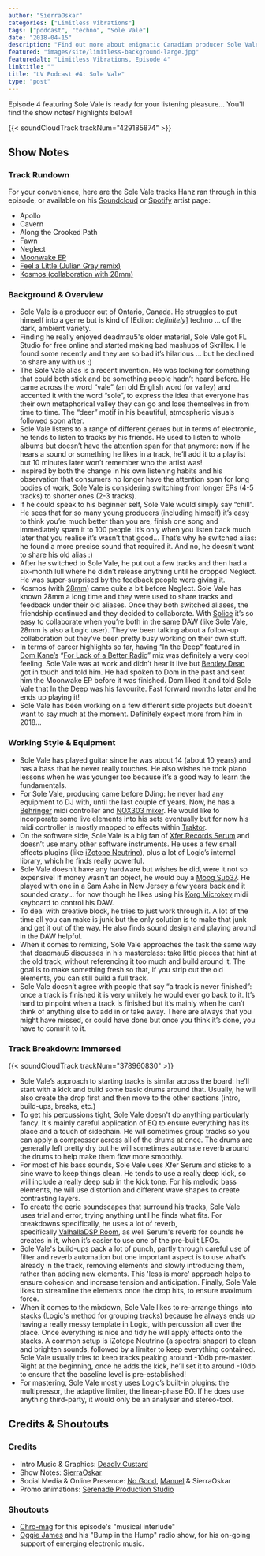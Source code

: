 ```yaml
---
author: "SierraOskar"
categories: ["Limitless Vibrations"]
tags: ["podcast", "techno", "Sole Vale"]
date: "2018-04-15"
description: "Find out more about enigmatic Canadian producer Sole Vale in episode 4 of Limitless Vibrations. Listen in to find out the origins of his name and how he gets those huge drum sounds..."
featured: "images/site/limitless-background-large.jpg"
featuredalt: "Limitless Vibrations, Episode 4"
linktitle: ""
title: "LV Podcast #4: Sole Vale"
type: "post"
---
```


Episode 4 featuring Sole Vale is ready for your listening pleasure... You'll find the show notes/ highlights below!

{{< soundCloudTrack trackNum="429185874" >}}

## Show Notes

### Track Rundown

For your convenience, here are the Sole Vale tracks Hanz ran through in this episode, or available on his [Soundcloud](https://soundcloud.com/solevale/tracks) or [Spotify](https://open.spotify.com/artist/4ATsdgt2xenE0oh48AQWwv) artist page:

*   Apollo
*   Cavern
*   Along the Crooked Path
*   Fawn
*   Neglect
*   [Moonwake EP](https://soundcloud.com/solevale/sets/moonwake)
*   [Feel a Little (Julian Gray remix)](https://open.spotify.com/track/5t7yr9JdlJCxWTeOtvGuiQ)
*   [Kosmos (collaboration with 28mm)](https://open.spotify.com/album/1b5nHLmr2q6CaUFfijwVgC)

### Background & Overview

*   Sole Vale is a producer out of Ontario, Canada. He struggles to put himself into a genre but is kind of [Editor: _definitely_] techno ... of the dark, ambient variety.
*   Finding he really enjoyed deadmau5's older material, Sole Vale got FL Studio for free online and started making bad mashups of Skrillex. He found some recently and they are so bad it’s hilarious ... but he declined to share any with us ;)
*   The Sole Vale alias is a recent invention. He was looking for something that could both stick and be something people hadn’t heard before. He came across the word “vale” (an old English word for valley) and accented it with the word “sole”, to express the idea that everyone has their own metaphorical valley they can go and lose themselves in from time to time. The “deer” motif in his beautiful, atmospheric visuals followed soon after.
*   Sole Vale listens to a range of different genres but in terms of electronic, he tends to listen to tracks by his friends. He used to listen to whole albums but doesn’t have the attention span for that anymore: now if he hears a sound or something he likes in a track, he’ll add it to a playlist but 10 minutes later won’t remember who the artist was!
*   Inspired by both the change in his own listening habits and his observation that consumers no longer have the attention span for long bodies of work, Sole Vale is considering switching from longer EPs (4-5 tracks) to shorter ones (2-3 tracks).
*   If he could speak to his beginner self, Sole Vale would simply say “chill”. He sees that for so many young producers (including himself) it’s easy to think you’re much better than you are, finish one song and immediately spam it to 100 people. It’s only when you listen back much later that you realise it’s wasn’t that good... That’s why he switched alias: he found a more precise sound that required it. And no, he doesn’t want to share his old alias :)
*   After he switched to Sole Vale, he put out a few tracks and then had a six-month lull where he didn’t release anything until he dropped Neglect. He was super-surprised by the feedback people were giving it.
*   Kosmos (with [28mm](https://soundcloud.com/its28mm/)) came quite a bit before Neglect. Sole Vale has known 28mm a long time and they were used to share tracks and feedback under their old aliases. Once they both switched aliases, the friendship continued and they decided to collaborate. With [Splice](https://splice.com) it’s so easy to collaborate when you’re both in the same DAW (like Sole Vale, 28mm is also a Logic user). They’ve been talking about a follow-up collaboration but they’ve been pretty busy working on their own stuff.
*   In terms of career highlights so far, having “In the Deep” featured in [Dom Kane’s](http://kaneaudio.com) “[For Lack of a Better Radio](https://www.mixcloud.com/mau5trap/for-lack-of-a-better-radio-episode-5-dom-kane/)” mix was definitely a very cool feeling. Sole Vale was at work and didn’t hear it live but [Bentley Dean](https://soundcloud.com/mrbentleydean) got in touch and told him. He had spoken to Dom in the past and sent him the Moonwake EP before it was finished. Dom liked it and told Sole Vale that In the Deep was his favourite. Fast forward months later and he ends up playing it!
*   Sole Vale has been working on a few different side projects but doesn’t want to say much at the moment. Definitely expect more from him in 2018...

### Working Style & Equipment

*   Sole Vale has played guitar since he was about 14 (about 10 years) and has a bass that he never really touches. He also wishes he took piano lessons when he was younger too because it’s a good way to learn the fundamentals.
*   For Sole Vale, producing came before DJing: he never had any equipment to DJ with, until the last couple of years. Now, he has a [Behringer](http://www.musictri.be/Categories/Behringer/c/Behringer?active=Products) midi controller and [NOX303 mixer](http://www.musictri.be/Categories/Behringer/Mixers/DJ/NOX303/p/P0782). He would like to incorporate some live elements into his sets eventually but for now his midi controller is mostly mapped to effects within [Traktor](https://www.native-instruments.com/en/products/traktor/).
*   On the software side, Sole Vale is a big fan of [Xfer Records Serum](http://xferrecords.com/serum) and doesn’t use many other software instruments. He uses a few small effects plugins (like [iZotope Neutrino](https://www.izotope.com/en/products/mix/neutrino.html)), plus a lot of Logic’s internal library, which he finds really powerful.
*   Sole Vale doesn’t have any hardware but wishes he did, were it not so expensive! If money wasn’t an object, he would buy a [Moog Sub37](https://www.moogmusic.com/products/phattys/sub-37). He played with one in a Sam Ashe in New Jersey a few years back and it sounded crazy... for now though he likes using his [Korg Microkey](http://www.korg.com/us/products/computergear/microkey/) midi keyboard to control his DAW.
*   To deal with creative block, he tries to just work through it. A lot of the time all you can make is junk but the only solution is to make that junk and get it out of the way. He also finds sound design and playing around in the DAW helpful.
*   When it comes to remixing, Sole Vale approaches the task the same way that deadmau5 discusses in his masterclass: take little pieces that hint at the old track, without referencing it too much and build around it. The goal is to make something fresh so that, if you strip out the old elements, you can still build a full track.
*   Sole Vale doesn’t agree with people that say “a track is never finished”: once a track is finished it is very unlikely he would ever go back to it. It’s hard to pinpoint when a track is finished but it’s mainly when he can’t think of anything else to add in or take away. There are always that you might have missed, or could have done but once you think it’s done, you have to commit to it.

### Track Breakdown: Immersed

{{< soundCloudTrack trackNum="378960830" >}}

*   Sole Vale’s approach to starting tracks is similar across the board: he’ll start with a kick and build some basic drums around that. Usually, he will also create the drop first and then move to the other sections (intro, build-ups, breaks, etc.)
*   To get his percussions tight, Sole Vale doesn't do anything particularly fancy. It's mainly careful application of EQ to ensure everything has its place and a touch of sidechain. He will sometimes group tracks so you can apply a compressor across all of the drums at once. The drums are generally left pretty dry but he will sometimes automate reverb around the drums to help make them flow more smoothly.
*   For most of his bass sounds, Sole Vale uses Xfer Serum and sticks to a sine wave to keep things clean. He tends to use a really deep kick, so will include a really deep sub in the kick tone. For his melodic bass elements, he will use distortion and different wave shapes to create contrasting layers.
*   To create the eerie soundscapes that surround his tracks, Sole Vale uses trial and error, trying anything until he finds what fits. For breakdowns specifically, he uses a lot of reverb, specifically [ValhallaDSP Room](https://valhalladsp.com/shop/reverb/valhalla-room/), as well Serum's reverb for sounds he creates in it, when it’s easier to use one of the pre-built LFOs.
*   Sole Vale's build-ups pack a lot of punch, partly through careful use of filter and reverb automation but one important aspect is to use what’s already in the track, removing elements and slowly introducing them, rather than adding new elements. This 'less is more' approach helps to ensure cohesion and increase tension and anticipation. Finally, Sole Vale likes to streamline the elements once the drop hits, to ensure maximum force.
*   When it comes to the mixdown, Sole Vale likes to re-arrange things into [stacks](https://support.apple.com/kb/PH12948?locale=en_GB&viewlocale=en_US) (Logic's method for grouping tracks) because he always ends up having a really messy template in Logic, with percussion all over the place. Once everything is nice and tidy he will apply effects onto the stacks. A common setup is iZotope Neutrino (a spectral shaper) to clean and brighten sounds, followed by a limiter to keep everything contained. Sole Vale usually tries to keep tracks peaking around -10db pre-master. Right at the beginning, once he adds the kick, he’ll set it to around -10db to ensure that the baseline level is pre-established!
*   For mastering, Sole Vale mostly uses Logic’s built-in plugins: the multipressor, the adaptive limiter, the linear-phase EQ. If he does use anything third-party, it would only be an analyser and stereo-tool.

## Credits & Shoutouts

### Credits

*   Intro Music & Graphics: [Deadly Custard](https://soundcloud.com/deadlycustard)
*   Show Notes: [SierraOskar](https://soundcloud.com/sierraoskar)
*   Social Media & Online Presence: [No Good](https://soundcloud.com/no_good_music), [Manuel](https://soundcloud.com/st-manuel) & SierraOskar
*   Promo animations: [Serenade Production Studio](https://soundcloud.com/asunsin)

### Shoutouts

*   [Chro-mag](https://soundcloud.com/user-72899070) for this episode's "musical interlude"
*   [Oggie James](https://soundcloud.com/oggie-james) and his "Bump in the Hump" radio show, for his on-going support of emerging electronic music.
